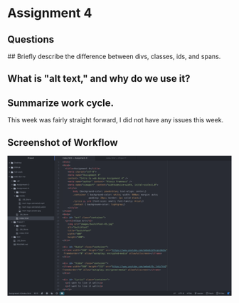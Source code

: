 <h1>Assignment 4</h1>

<h2>Questions</h2>
## Briefly describe the difference between divs, classes, ids, and spans.

## What is "alt text," and why do we use it?

## Summarize work cycle.
This week was fairly straight forward, I did not have any issues this week.

## Screenshot of Workflow
 ![screenshot](./images/Workflow.png)
